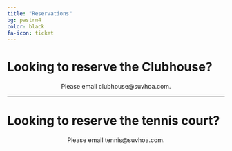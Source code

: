 ```yaml
---
title: "Reservations"
bg: pastrn4
color: black
fa-icon: ticket
---
```


# Looking to reserve the Clubhouse?
<p align=center>Please email clubhouse@suvhoa.com.</p>

----------

# Looking to reserve the tennis court?
<p align=center>Please email tennis@suvhoa.com.</p>

